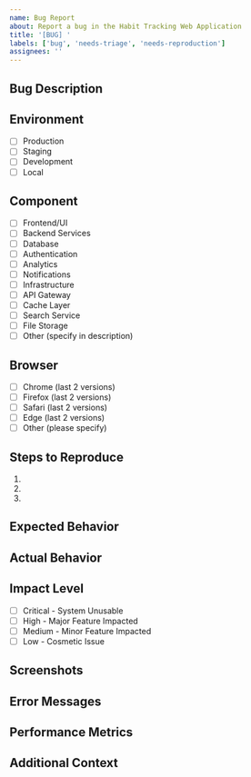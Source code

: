 ```yaml
---
name: Bug Report
about: Report a bug in the Habit Tracking Web Application
title: '[BUG] '
labels: ['bug', 'needs-triage', 'needs-reproduction']
assignees: ''
---
```


## Bug Description
<!-- Provide a clear and concise description of the bug with context about when it started occurring -->

## Environment
<!-- Select the environment where the bug was encountered -->
- [ ] Production
- [ ] Staging
- [ ] Development
- [ ] Local

## Component
<!-- Select the system component where the bug occurs -->
- [ ] Frontend/UI
- [ ] Backend Services
- [ ] Database
- [ ] Authentication
- [ ] Analytics
- [ ] Notifications
- [ ] Infrastructure
- [ ] API Gateway
- [ ] Cache Layer
- [ ] Search Service
- [ ] File Storage
- [ ] Other (specify in description)

## Browser
<!-- Select the browser where the bug occurs -->
- [ ] Chrome (last 2 versions)
- [ ] Firefox (last 2 versions)
- [ ] Safari (last 2 versions)
- [ ] Edge (last 2 versions)
- [ ] Other (please specify)

## Steps to Reproduce
<!-- Provide detailed step-by-step instructions to reproduce the behavior -->
1. 
2. 
3. 

## Expected Behavior
<!-- Describe what you expected to happen -->

## Actual Behavior
<!-- Describe what actually happened -->

## Impact Level
<!-- Select the severity level of the bug's impact -->
- [ ] Critical - System Unusable
- [ ] High - Major Feature Impacted
- [ ] Medium - Minor Feature Impacted
- [ ] Low - Cosmetic Issue

## Screenshots
<!-- If applicable, add screenshots to help explain your problem (drag and drop supported) -->

## Error Messages
<!-- Include any error messages, logs, or error codes -->
<!-- Reference error category if applicable:
     1000-1999: Authentication (e.g., 1001: Invalid credentials)
     2000-2999: Authorization (e.g., 2001: Insufficient permissions)
     3000-3999: Validation (e.g., 3001: Invalid input format)
     4000-4999: Business Logic (e.g., 4001: Habit limit exceeded)
     5000-5999: System (e.g., 5001: Database connection error)
     6000-6999: External Services (e.g., 6001: Third-party API failure)
-->

## Performance Metrics
<!-- If performance-related, include relevant metrics -->
<!-- Target thresholds:
     - API Response Time: < 200ms
     - Page Load Time: < 2s
     - Database Query Time: < 10ms
     - Background Job Duration: < 5min
-->

## Additional Context
<!-- Add any additional context about the problem including:
     - User impact
     - Temporary workarounds
     - Related issues
     - Any other relevant information
-->